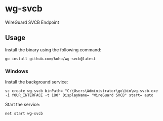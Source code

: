 # wg-svcb
WireGuard SVCB Endpoint

## Usage

Install the binary using the following command:

```shell
go install github.com/koho/wg-svcb@latest
```

### Windows

Install the background service:

```shell
sc create wg-svcb binPath= "C:\Users\Administrator\go\bin\wg-svcb.exe -i YOUR_INTERFACE -t 180" DisplayName= "WireGuard SVCB" start= auto
```

Start the service:

```shell
net start wg-svcb
```
